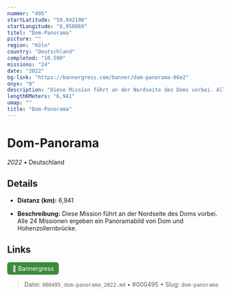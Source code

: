 ```yaml
---
nummer: "495"
startLatitude: "50,942198"
startLongitude: "6,958069"
titel: "Dom-Panorama"
picture: ""
region: "Köln"
country: "Deutschland"
completed: "10.590"
missions: "24"
date: "2022"
bg-link: "https://bannergress.com/banner/dom-panorama-06e2"
onyx: "0"
description: "Diese Mission führt an der Nordseite des Doms vorbei. Alle 24 Missionen ergeben ein Panoramabild von Dom und Hohenzollernbrücke."
lengthKMeters: "6,941"
umap: ""
title: "Dom-Panorama"
---
```

# Dom-Panorama

*2022* • Deutschland



## Details
- **Distanz (km):** 6,941



- **Beschreibung:** Diese Mission führt an der Nordseite des Doms vorbei. Alle 24 Missionen ergeben ein Panoramabild von Dom und Hohenzollernbrücke.


## Links
<div style="margin-top: 0.5em;">
<a href="https://bannergress.com/banner/dom-panorama-06e2" target="_blank" style="display:inline-block;margin-right:8px;padding:6px 12px;background-color:#3c8b3c;color:white;text-decoration:none;border-radius:6px;">🔗 Bannergress</a>

</div>


> Datei: `000495_dom-panorama_2022.md` • #000495 • Slug: `dom-panorama`
